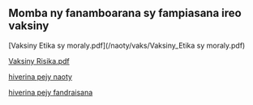 ## Momba ny fanamboarana sy fampiasana ireo vaksiny 

[Vaksiny Etika sy moraly.pdf](/naoty/vaks/Vaksiny_Etika sy moraly.pdf)

[Vaksiny Risika.pdf](/naoty/vaks/Vaksiny_risika.pdf)

[hiverina pejy naoty](/pejynaoty.md)

[hiverina pejy fandraisana](./) 
